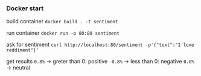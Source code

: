### Docker start

build container
`docker build . -t sentiment`

run container
`docker run -p 80:80 sentiment`

ask for sentiment
`curl http://localhost:80/sentiment -p'{"text":"I love reddiment"}'`

get results
`0.8%` -> greter than 0: positive
`-0.8%` -> less than 0: negative
`0.0%` -> neutral
